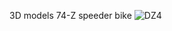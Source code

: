 3D models 74-Z speeder bike
![DZ4](https://github.com/ArnestD/74-Z-speeder-bike---3D-models/assets/120311320/2b46eca4-31a9-4fbc-ba1b-6ffc3b6a0bd6)
